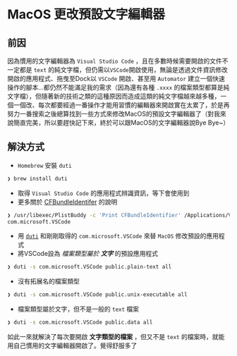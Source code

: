 # MacOS 更改預設文字編輯器

## 前因

因為慣用的文字編輯器為 `Visual Studio Code` ，且在多數時候需要開啟的文件不一定都是 `text` 的純文字檔，但仍需以`VSCode`開啟使用，無論是透過文件資訊修改開啟的應用程式、拖曳至Dock以 `VSCode` 開啟、甚至用 `Automator` 建立一個快速操作的腳本...都仍然不能滿足我的需求（因為還有各種 `.xxxx` 的檔案類型都算是純文字檔），但隨著新的技術之類的這種原因而造成這類的純文字檔越來越多種，一個一個改、每次都要經過一番操作才能用習慣的編輯器來開啟實在太累了，於是再努力一番搜索之後總算找到一些方式來修改MacOS的預設文字編輯器了（對我來說簡直完美，所以要趕快記下來，終於可以跟MacOS的文字編輯器說Bye Bye~）

## 解決方式

- `Homebrew` 安裝 `duti`

```bash
❯ brew install duti
```

- 取得 `Visual Studio Code` 的應用程式辨識資訊，等下會使用到
- 更多關於 [CFBundleIdentifer](https://developer.apple.com/documentation/bundleresources/information_property_list/cfbundleidentifier) 的說明

```bash
❯ /usr/libexec/PlistBuddy -c 'Print CFBundleIdentifier' /Applications/Visual\ Studio\ Code.app/Contents/Info.plist
com.microsoft.VSCode
```

- 用 [`duti`](https://github.com/moretension/duti/) 和剛剛取得的 `com.microsoft.VSCode` 來替 `MacOS` 修改預設的應用程式
- 將VSCode設為 _檔案類型屬於 **文字**_ 的預設應用程式

```bash
❯ duti -s com.microsoft.VSCode public.plain-text all
```

- 沒有拓展名的檔案類型

```bash
❯ duti -s com.microsoft.VSCode public.unix-executable all
```

- 檔案類型屬於文字，但不是一般的 `text` 檔案

```bash
❯ duti -s com.microsoft.VSCode public.data all
```

如此一來就解決了每次要開啟 **文字類型的檔案** ，但又不是 `text` 的檔案時，就能用自己慣用的文字編輯器開啟了。覺得舒服多了
